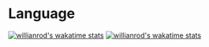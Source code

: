 # Language
[![willianrod's wakatime stats](https://github-readme-stats.vercel.app/api/wakatime?username=dictionary )](https://github.com/anuraghazra/github-readme-stats)
[![willianrod's wakatime stats](https://github-readme-stats.vercel.app/api/wakatime?username=dictionary )](https://github.com/anuraghazra/github-readme-stats)
